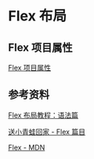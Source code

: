 # Flex 布局

## Flex 项目属性

[Flex 项目属性](./flex-item-properties)

## 参考资料

[Flex 布局教程：语法篇](https://www.ruanyifeng.com/blog/2015/07/flex-grammar.html)

[送小青蛙回家 - Flex 篇目](https://flexboxfroggy.com/#zh-cn)

[Flex - MDN](https://developer.mozilla.org/zh-CN/docs/Web/CSS/flex)

